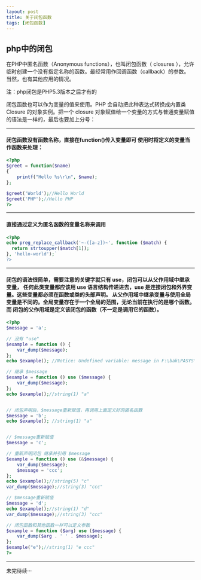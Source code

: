 ```yaml
---
layout: post
title: 关于闭包函数
tags: [闭包函数]
---
```


## php中的闭包


在PHP中匿名函数（Anonymous functions），也叫闭包函数（ closures ），允许 临时创建一个没有指定名称的函数。最经常用作回调函数（callback）的参数。 当然，也有其他应用的情况。

注：php闭包是PHP5.3版本之后才有的

闭包函数也可以作为变量的值来使用。PHP 会自动把此种表达式转换成内置类 Closure 的对象实例。把一个 closure 对象赋值给一个变量的方式与普通变量赋值的语法是一样的，最后也要加上分号：

----------------------------------------------------

#### 闭包函数没有函数名称，直接在function()传入变量即可 使用时将定义的变量当作函数来处理：
```php
<?php
$greet = function($name)
{
    printf("Hello %s\r\n", $name);
};

$greet('World');//Hello World
$greet('PHP');//Hello PHP
?>
```
----------------------------------------------------

#### 直接通过定义为匿名函数的变量名称来调用
```php
<?php
echo preg_replace_callback('~-([a-z])~', function ($match) {
  return strtoupper($match[1]);
}, 'hello-world');`
?>
```
----------------------------------------------------

#### 闭包的语法很简单，需要注意的关键字就只有 use，闭包可以从父作用域中继承变量， 任何此类变量都应该用 use 语言结构传递进去，use 是连接闭包和外界变量。这些变量都必须在函数或类的头部声明。 从父作用域中继承变量与使用全局变量是不同的。全局变量存在于一个全局的范围，无论当前在执行的是哪个函数。而 闭包的父作用域是定义该闭包的函数（不一定是调用它的函数）。

```php
<?php
$message = 'a';

// 没有 "use"
$example = function () {
    var_dump($message);
};
echo $example(); //Notice: Undefined variable: message in F:\bak\PASYS\test.php on line 6 NULL

// 继承 $message
$example = function () use ($message) {
    var_dump($message);
};
echo $example();//string(1) "a"


// 闭包声明后，$message重新赋值，再调用上面定义好的匿名函数
$message = 'b';
echo $example(); //string(1) "a"


// $message重新赋值
$message = 'c';

// 重新声明闭包 继承并引用 $message
$example = function () use (&$message) {
    var_dump($message);
    $message = 'ccc';
};
echo $example();//string(5) "c"
var_dump($message);//string(3) "ccc"

// $message重新赋值
$message = 'd';
echo $example();//string(1) "d"
var_dump($message);//string(3) "ccc"

// 闭包函数和其他函数一样可以定义参数
$example = function ($arg) use ($message) {
    var_dump($arg . ' ' . $message);
};
$example("e");//string(1) "e ccc"
?>
```

---------------------------------------------------

未完待续···